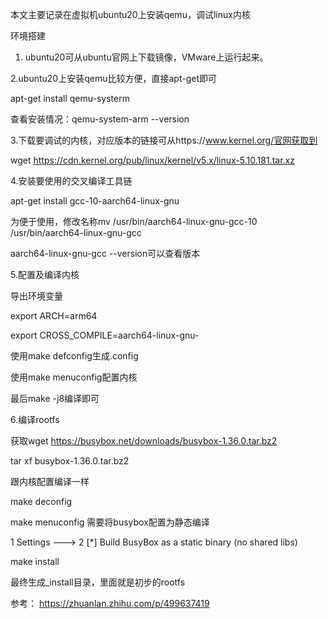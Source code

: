 本文主要记录在虚拟机ubuntu20上安装qemu，调试linux内核

环境搭建

1. ubuntu20可从ubuntu官网上下载镜像，VMware上运行起来。
   
2.ubuntu20上安装qemu比较方便，直接apt-get即可

apt-get install qemu-systerm

查看安装情况：qemu-system-arm --version

3.下载要调试的内核，对应版本的链接可从https://www.kernel.org/官网获取到

wget https://cdn.kernel.org/pub/linux/kernel/v5.x/linux-5.10.181.tar.xz

4.安装要使用的交叉编译工具链

apt-get install gcc-10-aarch64-linux-gnu

为便于使用，修改名称mv /usr/bin/aarch64-linux-gnu-gcc-10 /usr/bin/aarch64-linux-gnu-gcc

aarch64-linux-gnu-gcc --version可以查看版本

5.配置及编译内核

导出环境变量

export ARCH=arm64

export CROSS_COMPILE=aarch64-linux-gnu-

使用make defconfig生成.config

使用make menuconfig配置内核

最后make -j8编译即可

6.编译rootfs

获取wget https://busybox.net/downloads/busybox-1.36.0.tar.bz2

tar xf busybox-1.36.0.tar.bz2

跟内核配置编译一样

make deconfig

make menuconfig 需要将busybox配置为静态编译

1 Settings  --->
2 [*] Build BusyBox as a static binary (no shared libs)

make install

最终生成_install目录，里面就是初步的rootfs















参考：
https://zhuanlan.zhihu.com/p/499637419
